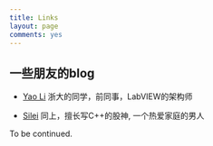 ```yaml
---
title: Links
layout: page
comments: yes
---
```


## 一些朋友的blog
- [Yao Li](http://nevstop.github.io) 浙大的同学，前同事，LabVIEW的架构师
* [Silei](https://github.com/chengtalent) 同上，擅长写C++的股神, 一个热爱家庭的男人

To be continued.
